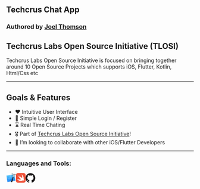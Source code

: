 ## Techcrus Chat App

### Authored by [Joel Thomson][github] 

## Techcrus Labs Open Source Initiative (TLOSI)
Techcrus Labs Open Source Initiative is focused on bringing together around 10 Open Source Projects which supports iOS, Flutter, Kotlin, Html/Css etc

---

## Goals & Features
- ❤️ Intuitive User Interface
- 🔑 Simple Login / Register 
- ⌛️ Real Time Chating 
- 🎖 Part of [Techcrus Labs Open Source Initiative][techcrus]!
- 👥 I’m looking to collaborate with other iOS/Flutter Developers

---

### Languages and Tools:

<img align="left" alt="Xcode" width="26px" src="https://raw.githubusercontent.com/github/explore/361e2821e2dea67711cde99c9c40ed357061cf27/topics/xcode/xcode.png" />
<img align="left" alt="Swift" width="26px" src="https://raw.githubusercontent.com/github/explore/361e2821e2dea67711cde99c9c40ed357061cf27/topics/swift/swift.png" />
<img align="left" alt="GitHub" width="26px" src="https://raw.githubusercontent.com/github/explore/78df643247d429f6cc873026c0622819ad797942/topics/github/github.png" />

<br />

[github]: https://github.com/joelparavara/
[linkedin]: https://www.linkedin.com/in/joelofficial/
[techcrus]: https://www.techcrus.com/
